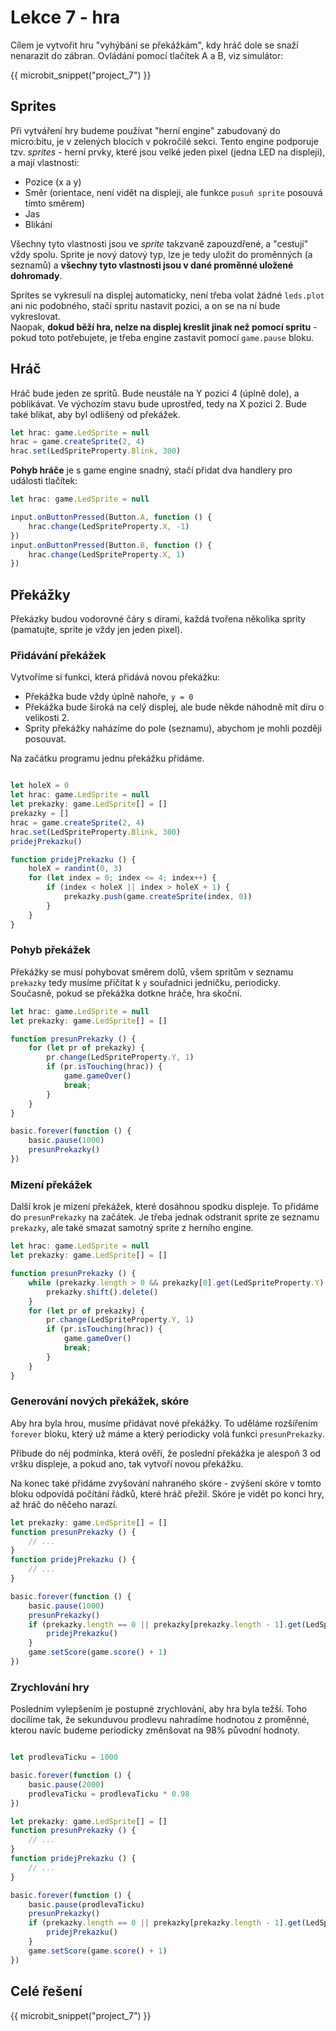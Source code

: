 # Lekce 7 - hra

Cílem je vytvořit hru "vyhýbání se překážkám", kdy hráč dole se snaží nenarazit do zábran. Ovládání pomocí tlačítek A a B, viz simulátor:

{{ microbit_snippet("project_7") }}

## Sprites
Při vytváření hry budeme používat "herní engine" zabudovaný do micro:bitu, je v zelených blocích v pokročilé sekci.
Tento engine podporuje tzv. _sprites_ - herní prvky, které
jsou velké jeden pixel (jedna LED na displeji), a mají vlastnosti:

* Pozice (x a y)
* Směr (orientace, není vidět na displeji, ale funkce `pusuň sprite` posouvá tímto směrem)
* Jas
* Blikání

Všechny tyto vlastnosti jsou ve _sprite_ takzvaně zapouzdřené, a "cestují" vždy spolu. Sprite je nový datový typ, lze je tedy uložit do proměnných (a seznamů) a **všechny tyto vlastnosti jsou v dané proměnné uložené dohromady**.

Sprites se vykresulí na displej automaticky, není třeba volat žádné `leds.plot` ani nic podobného, stačí spritu nastavit pozici, a on se na ní bude vykreslovat.
<br>Naopak, **dokud běží hra, nelze na displej kreslit jinak než pomocí spritu** - pokud toto potřebujete, je třeba engine zastavit pomocí `game.pause` bloku.

## Hráč
Hráč bude jeden ze spritů. Bude neustále na Y pozici 4 (úplně dole), a poblikávat. Ve výchozím stavu bude uprostřed, tedy na X pozici 2.
Bude také blikat, aby byl odlišený od překážek.

```js
let hrac: game.LedSprite = null
hrac = game.createSprite(2, 4)
hrac.set(LedSpriteProperty.Blink, 300)
```

**Pohyb hráče** je s game engine snadný, stačí přidat dva handlery pro události tlačítek:


```js
let hrac: game.LedSprite = null

input.onButtonPressed(Button.A, function () {
    hrac.change(LedSpriteProperty.X, -1)
})
input.onButtonPressed(Button.B, function () {
    hrac.change(LedSpriteProperty.X, 1)
})
```

## Překážky
Překázky budou vodorovné čáry s dírami, každá tvořena několika sprity (pamatujte, sprite je vždy jen jeden pixel).

### Přidávání překážek
Vytvoříme si funkci, která přidává novou překážku:

* Překážka bude vždy úplně nahoře, `y = 0`
* Překážka bude široká na celý displej, ale bude někde náhodně mít díru o velikosti 2.
* Sprity překážky naházíme do pole (seznamu), abychom je mohli později posouvat.

Na začátku programu jednu překážku přidáme.

```js

let holeX = 0
let hrac: game.LedSprite = null
let prekazky: game.LedSprite[] = []
prekazky = []
hrac = game.createSprite(2, 4)
hrac.set(LedSpriteProperty.Blink, 300)
pridejPrekazku()

function pridejPrekazku () {
    holeX = randint(0, 3)
    for (let index = 0; index <= 4; index++) {
        if (index < holeX || index > holeX + 1) {
            prekazky.push(game.createSprite(index, 0))
        }
    }
}
```

### Pohyb překážek
Překážky se musí pohybovat směrem dolů, všem spritům v seznamu `prekazky` tedy musíme přičítat k `y` souřadnici jedničku, periodicky.
Současně, pokud se překážka dotkne hráče, hra skoční.

```js
let hrac: game.LedSprite = null
let prekazky: game.LedSprite[] = []

function presunPrekazky () {
    for (let pr of prekazky) {
        pr.change(LedSpriteProperty.Y, 1)
        if (pr.isTouching(hrac)) {
            game.gameOver()
            break;
        }
    }
}

basic.forever(function () {
    basic.pause(1000)
    presunPrekazky()
})
```

### Mizení překážek

Další krok je mizení překážek, které dosáhnou spodku displeje. To přidáme do `presunPrekazky` na začátek.
Je třeba jednak odstranit sprite ze seznamu `prekazky`, ale také smazat samotný sprite z herního engine.

```js
let hrac: game.LedSprite = null
let prekazky: game.LedSprite[] = []

function presunPrekazky () {
    while (prekazky.length > 0 && prekazky[0].get(LedSpriteProperty.Y) == 4) {
        prekazky.shift().delete()
    }
    for (let pr of prekazky) {
        pr.change(LedSpriteProperty.Y, 1)
        if (pr.isTouching(hrac)) {
            game.gameOver()
            break;
        }
    }
}
```

### Generování nových překážek, skóre
Aby hra byla hrou, musíme přidávat nové překážky. To uděláme rozšířením `forever` bloku, který už máme a který periodicky volá funkci `presunPrekazky`.

Přibude do něj podmínka, která ověří, že poslední překážka je alespoň 3 od vršku displeje, a pokud ano, tak vytvoří novou překážku.

Na konec také přidáme zvyšování nahraného skóre - zvýšení skóre v tomto bloku odpovídá počítání řádků, které hráč přežil. Skóre je vidět po konci hry, až hráč do něčeho narazí.

```js
let prekazky: game.LedSprite[] = []
function presunPrekazky () {
    // ...
}
function pridejPrekazku () {
    // ...
}

basic.forever(function () {
    basic.pause(1000)
    presunPrekazky()
    if (prekazky.length == 0 || prekazky[prekazky.length - 1].get(LedSpriteProperty.Y) >= 3) {
        pridejPrekazku()
    }
    game.setScore(game.score() + 1)
})
```

### Zrychlování hry
Posledním vylepšením je postupné zrychlování, aby hra byla težší. Toho docílíme tak, že sekunduvou prodlevu nahradíme hodnotou z proměnné, kterou navíc budeme periodicky změnšovat na 98% původní hodnoty.

```js

let prodlevaTicku = 1000

basic.forever(function () {
    basic.pause(2000)
    prodlevaTicku = prodlevaTicku * 0.98
})
```

<span> </span>

```js
let prekazky: game.LedSprite[] = []
function presunPrekazky () {
    // ...
}
function pridejPrekazku () {
    // ...
}

basic.forever(function () {
    basic.pause(prodlevaTicku)
    presunPrekazky()
    if (prekazky.length == 0 || prekazky[prekazky.length - 1].get(LedSpriteProperty.Y) >= 3) {
        pridejPrekazku()
    }
    game.setScore(game.score() + 1)
})
```

## Celé řešení

{{ microbit_snippet("project_7") }}
